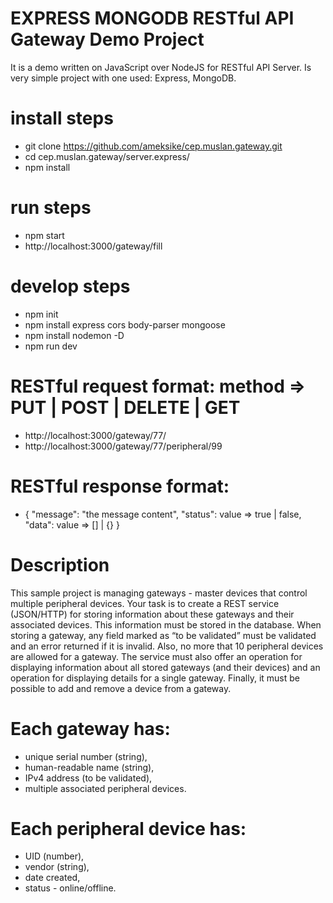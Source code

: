 # EXPRESS MONGODB RESTful API Gateway Demo Project 
It is a demo written on JavaScript over NodeJS for RESTful API Server. Is very simple project with one used: Express, MongoDB.

# install steps
- git clone https://github.com/ameksike/cep.muslan.gateway.git
- cd cep.muslan.gateway/server.express/
- npm install 

# run steps
- npm start
- http://localhost:3000/gateway/fill

# develop steps
- npm init
- npm install express cors body-parser mongoose
- npm install nodemon -D
- npm run dev 

# RESTful request format:  method => PUT | POST | DELETE | GET 
- http://localhost:3000/gateway/77/
- http://localhost:3000/gateway/77/peripheral/99

# RESTful response format:
- {
    "message": "the message content",
    "status": value => true | false,
    "data": value => [] | {} 
}

# Description
This sample project is managing gateways - master devices that control multiple peripheral devices. Your task is to create a REST service (JSON/HTTP) for storing information about these gateways and their associated devices. This information must be stored in the database. When storing a gateway, any field marked as “to be validated” must be validated and an error returned if it is invalid. Also, no more that 10 peripheral devices are allowed for a gateway. The service must also offer an operation for displaying information about all stored gateways (and their devices) and an operation for displaying details for a single gateway. Finally, it must be possible to add and remove a device from a gateway.

# Each gateway has:
- unique serial number (string), 
- human-readable name (string),
- IPv4 address (to be validated),
- multiple associated peripheral devices. 

# Each peripheral device has:
- UID (number),
- vendor (string),
- date created,
- status - online/offline.


